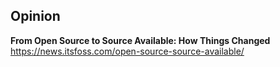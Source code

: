 ## Opinion

**From Open Source to Source Available: How Things Changed**  
https://news.itsfoss.com/open-source-source-available/

